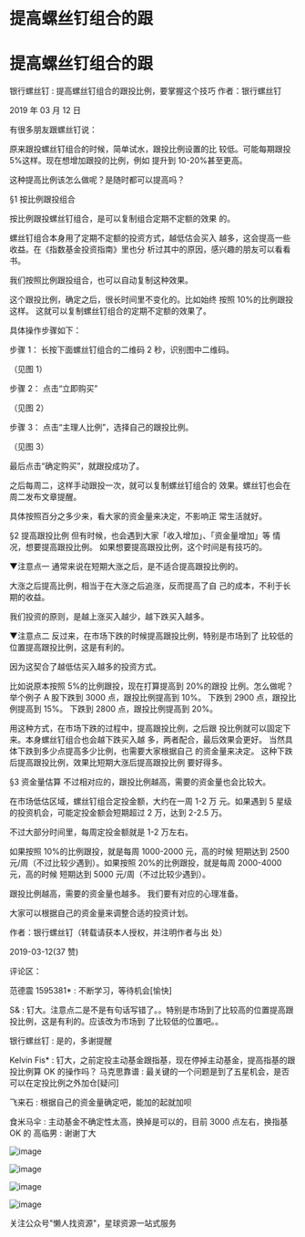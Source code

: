 # 提高螺丝钉组合的跟

# 提高螺丝钉组合的跟

银行螺丝钉 : 提高螺丝钉组合的跟投比例，要掌握这个技巧 作者：银行螺丝钉

2019 年 03 月 12 日

有很多朋友跟螺丝钉说：

原来跟投螺丝钉组合的时候，简单试水，跟投比例设置的比 较低。可能每期跟投 5%这样。现在想增加跟投的比例，例如 提升到 10-20%甚至更高。

这种提高比例该怎么做呢？是随时都可以提高吗？

§1 按比例跟投组合

按比例跟投螺丝钉组合，是可以复制组合定期不定额的效果 的。

螺丝钉组合本身用了定期不定额的投资方式，越低估会买入 越多，这会提高一些收益。在《指数基金投资指南》里也分 析过其中的原因，感兴趣的朋友可以看看书。

我们按照比例跟投组合，也可以自动复制这种效果。

这个跟投比例，确定之后，很长时间里不变化的。比如始终 按照 10%的比例跟投这样。 这就可以复制螺丝钉组合的定期不定额的效果了。

具体操作步骤如下：

步骤 1： 长按下面螺丝钉组合的二维码 2 秒，识别图中二维码。

（见图 1）

步骤 2： 点击“立即购买”

（见图 2）

步骤 3： 点击“主理人比例”，选择自己的跟投比例。

（见图 3）

最后点击“确定购买”，就跟投成功了。

之后每周二，这样手动跟投一次，就可以复制螺丝钉组合的 效果。螺丝钉也会在周二发布文章提醒。

具体按照百分之多少来，看大家的资金量来决定，不影响正 常生活就好。

§2 提高跟投比例 但有时候，也会遇到大家「收入增加」、「资金量增加」等 情况，想要提高跟投比例。 如果想要提高跟投比例，这个时间是有技巧的。

▼注意点一 通常来说在短期大涨之后，是不适合提高跟投比例的。

大涨之后提高比例，相当于在大涨之后追涨，反而提高了自 己的成本，不利于长期的收益。

我们投资的原则，是越上涨买入越少，越下跌买入越多。

▼注意点二 反过来，在市场下跌的时候提高跟投比例，特别是市场到了 比较低的位置提高跟投比例，这是有利的。

因为这契合了越低估买入越多的投资方式。

比如说原本按照 5%的比例跟投，现在打算提高到 20%的跟投 比例。怎么做呢？举个例子 A 股下跌到 3000 点，跟投比例提高到 10%。 下跌到 2900 点，跟投比例提高到 15%。 下跌到 2800 点，跟投比例提高到 20%。

用这种方式，在市场下跌的过程中，提高跟投比例，之后跟 投比例就可以固定下来。本身螺丝钉组合也会越下跌买入越 多，两者配合，最后效果会更好。 当然具体下跌到多少点提高多少比例，也需要大家根据自己 的资金量来决定。 这种下跌后提高跟投比例，效果比短期大涨后提高跟投比例 要好得多。

§3 资金量估算 不过相对应的，跟投比例越高，需要的资金量也会比较大。

在市场低估区域，螺丝钉组合定投金额，大约在一周 1-2 万 元。如果遇到 5 星级的投资机会，可能定投金额会短期超过 2 万，达到 2-2.5 万。

不过大部分时间里，每周定投金额就是 1-2 万左右。

如果按照 10%的比例跟投，就是每周 1000-2000 元，高的时候 短期达到 2500 元/周（不过比较少遇到）。如果按照 20%的比例跟投，就是每周 2000-4000 元，高的时候 短期达到 5000 元/周（不过比较少遇到）。

跟投比例越高，需要的资金量也越多。 我们要有对应的心理准备。

大家可以根据自己的资金量来调整合适的投资计划。

作者：银行螺丝钉（转载请获本人授权，并注明作者与出 处）

2019-03-12(37 赞)

评论区：

范德震 1595381* : 不断学习，等待机会[愉快]

S& : 钉大。注意点二是不是有句话写错了。。特别是市场到了比较高的位置提高跟投比例，这是有利的。应该改为市场到 了比较低的位置吧。。

银行螺丝钉 : 是的，多谢提醒

Kelvin Fis* : 钉大，之前定投主动基金跟指基，现在停掉主动基金，提高指基的跟投比例算 OK 的操作吗？ 马克思靠谱 : 最关键的一个问题是到了五星机会，是否可以在定投比例之外加仓[疑问]

飞来石 : 根据自己的资金量确定吧，能加的起就加呗

食米马伞 : 主动基金不确定性太高，换掉是可以的，目前 3000 点左右，换指基 OK 的 高临男 : 谢谢丁大

![image](img/Image_0681.png)

![image](img/Image_0691.png)

![image](img/Image_0701.png)

![image](img/Image_0711.png)

关注公众号"懒人找资源"，星球资源一站式服务